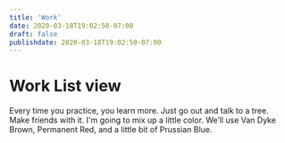 ```yaml
---
title: 'Work'
date: 2020-03-18T19:02:50-07:00
draft: false
publishdate: 2020-03-18T19:02:50-07:00
---
```


# Work List view

Every time you practice, you learn more. Just go out and talk to a tree. Make friends with it. I'm going to mix up a little color. We’ll use Van Dyke Brown, Permanent Red, and a little bit of Prussian Blue.